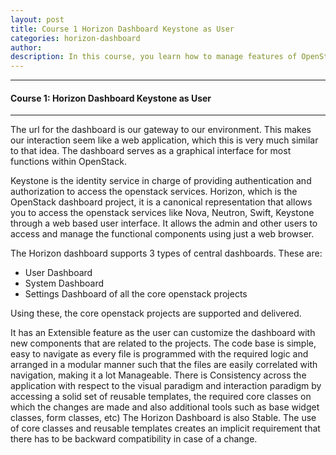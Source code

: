 ```yaml
---
layout: post
title: Course 1 Horizon Dashboard Keystone as User
categories: horizon-dashboard
author: 
description: In this course, you learn how to manage features of OpenStack's Keystone service as a User through Horizon Dashboard. 
---
```


  

* * *

#### Course 1: Horizon Dashboard Keystone as User #

* * *

The url for the dashboard is our gateway to our environment. This makes our interaction seem like a web application, which this is very much similar to that idea. The dashboard serves as a graphical interface for most functions within OpenStack. 

Keystone is the identity service in charge of providing authentication and authorization to access the openstack services. Horizon, which is the OpenStack dashboard project, it is a canonical representation that allows you to access the openstack services like Nova, Neutron, Swift, Keystone through a web based user interface. It allows the admin and other users to access and manage the functional components using just a web browser.

The Horizon dashboard supports 3 types of central dashboards. These are: 
* User Dashboard
* System Dashboard
* Settings Dashboard of all the core openstack projects

Using these, the core openstack projects are supported and delivered.

It has an Extensible feature as the user can customize the dashboard with new components that are related to the projects. 
The code base is simple, easy to navigate as every file is programmed  with the required logic and arranged in a modular manner such that the files are easily correlated with navigation, making it a lot Manageable.
There is Consistency across the application with respect to the visual paradigm and interaction paradigm by accessing a solid set of reusable templates, the required core classes on which the changes are made and also additional tools such as base widget classes, form classes, etc)
The Horizon Dashboard is also Stable. The use of core classes and reusable templates creates an implicit requirement that there has to be backward compatibility in case of a change.


 

